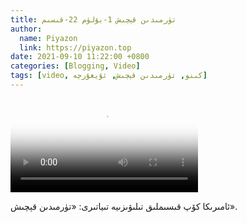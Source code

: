 ```yaml
---
title: تۈرمىدىن قېچىش 1-بۆلۈم 22-قىسىم
author:
  name: Piyazon
  link: https://piyazon.top
date: 2021-09-10 11:22:00 +0800
categories: [Blogging, Video]
tags: [video, كىنو, تۈرمىدىن قېچىش, ئۇيغۇرچە]
---
```


<style>
@import url(/assets/css/uyghur.css);
</style>

<video id="player" class="weixin_video" playsinline controls poster="https://gitlab.com/Alimjoo/cdn_img/-/raw/main/movie/pb/pb1.jpg"
  wxv="wxv_2045473197071925250" src="">

  <track kind="captions" label="English&Chinese" src="https://piyazon.top/storage/assets/subtitles/pb/s01e22.vtt" srclang="en&zh-CN"   />
</video>

ئامىرىكا كۆپ قىسىملىق تىلىۋىزىيە تىياتىرى: «تۈرمىدىن قېچىش».
